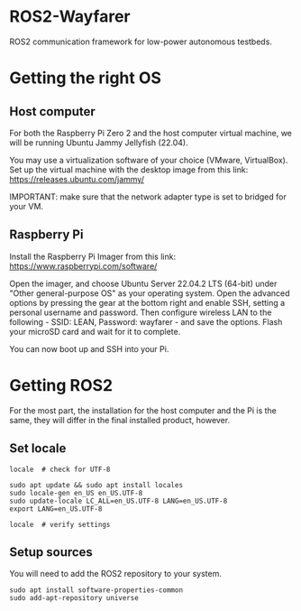 # ROS2-Wayfarer

ROS2 communication framework for low-power autonomous testbeds.

# Getting the right OS

## Host computer

For both the Raspberry Pi Zero 2 and the host computer virtual machine, we will be running Ubuntu Jammy Jellyfish (22.04).

You may use a virtualization software of your choice (VMware, VirtualBox). Set up the virtual machine with the desktop image from this link: https://releases.ubuntu.com/jammy/

IMPORTANT: make sure that the network adapter type is set to bridged for your VM. 

## Raspberry Pi

Install the Raspberry Pi Imager from this link: https://www.raspberrypi.com/software/ 

Open the imager, and choose Ubuntu Server 22.04.2 LTS (64-bit) under "Other general-purpose OS" as your operating system. Open the advanced options by pressing the gear at the bottom right and enable SSH, setting a personal username and password. Then configure wireless LAN to the following - SSID: LEAN, Password: wayfarer - and save the options. Flash your microSD card and wait for it to complete.

You can now boot up and SSH into your Pi.

# Getting ROS2

For the most part, the installation for the host computer and the Pi is the same, they will differ in the final installed product, however. 

## Set locale

```
locale  # check for UTF-8

sudo apt update && sudo apt install locales
sudo locale-gen en_US en_US.UTF-8
sudo update-locale LC_ALL=en_US.UTF-8 LANG=en_US.UTF-8
export LANG=en_US.UTF-8

locale  # verify settings
```

## Setup sources

You will need to add the ROS2 repository to your system.

```
sudo apt install software-properties-common
sudo add-apt-repository universe
```
